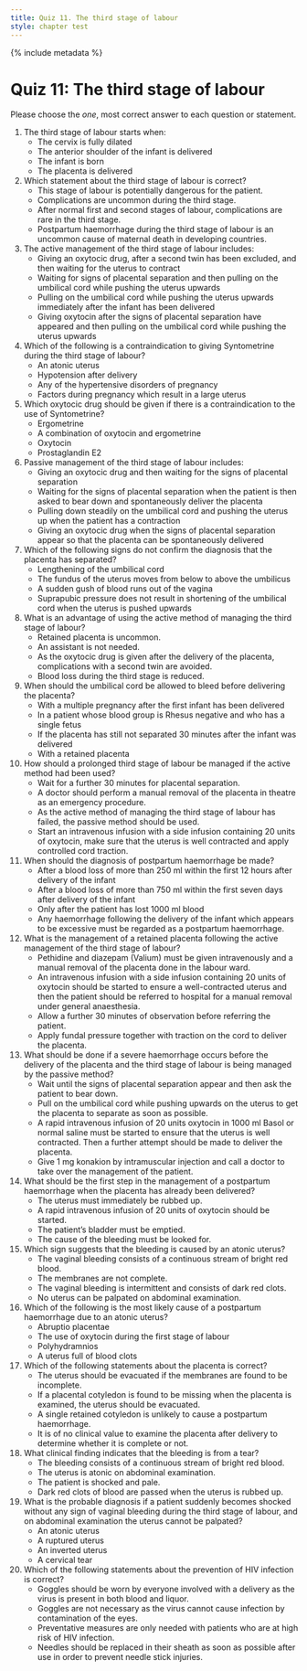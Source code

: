 ```yaml
---
title: Quiz 11. The third stage of labour
style: chapter test
---
```


{% include metadata %}

# Quiz 11: The third stage of labour

Please choose the *one*, most correct answer to each question or statement.

1.	The third stage of labour starts when:
	-	The cervix is fully dilated
	-	The anterior shoulder of the infant is delivered
	+	The infant is born
	-	The placenta is delivered
2.	Which statement about the third stage of labour is correct?
	+	This stage of labour is potentially dangerous for the patient.
	-	Complications are uncommon during the third stage.
	-	After normal first and second stages of labour, complications are rare in the third stage.
	-	Postpartum haemorrhage during the third stage of labour is an uncommon cause of maternal death in developing countries.
3.	The active management of the third stage of labour includes:
	+	Giving an oxytocic drug, after a second twin has been excluded, and then waiting for the uterus to contract
	-	Waiting for signs of placental separation and then pulling on the umbilical cord while pushing the uterus upwards
	-	Pulling on the umbilical cord while pushing the uterus upwards immediately after the infant has been delivered
	-	Giving oxytocin after the signs of placental separation have appeared and then pulling on the umbilical cord while pushing the uterus upwards
4.	Which of the following is a contraindication to giving Syntometrine during the third stage of labour?
	-	An atonic uterus
	-	Hypotension after delivery
	+	Any of the hypertensive disorders of pregnancy
	-	Factors during pregnancy which result in a large uterus
5.	Which oxytocic drug should be given if there is a contraindication to the use of Syntometrine?
	-	Ergometrine
	-	A combination of oxytocin and ergometrine
	+	Oxytocin
	-	Prostaglandin E2
6.	Passive management of the third stage of labour includes:
	-	Giving an oxytocic drug and then waiting for the signs of placental separation
	+	Waiting for the signs of placental separation when the patient is then asked to bear down and spontaneously deliver the placenta
	-	Pulling down steadily on the umbilical cord and pushing the uterus up when the patient has a contraction
	-	Giving an oxytocic drug when the signs of placental separation appear so that the placenta can be spontaneously delivered
7.	Which of the following signs do not confirm the diagnosis that the placenta has separated?
	-	Lengthening of the umbilical cord
	-	The fundus of the uterus moves from below to above the umbilicus
	-	A sudden gush of blood runs out of the vagina
	+	Suprapubic pressure does not result in shortening of the umbilical cord when the uterus is pushed upwards
8.	What is an advantage of using the active method of managing the third stage of labour?
	-	Retained placenta is uncommon.
	-	An assistant is not needed.
	-	As the oxytocic drug is given after the delivery of the placenta, complications with a second twin are avoided.
	+	Blood loss during the third stage is reduced.
9.	When should the umbilical cord be allowed to bleed before delivering the placenta?
	-	With a multiple pregnancy after the first infant has been delivered
	+	In a patient whose blood group is Rhesus negative and who has a single fetus
	-	If the placenta has still not separated 30 minutes after the infant was delivered
	-	With a retained placenta
10.	How should a prolonged third stage of labour be managed if the active method had been used?
	-	Wait for a further 30 minutes for placental separation.
	-	A doctor should perform a manual removal of the placenta in theatre as an emergency procedure.
	-	As the active method of managing the third stage of labour has failed, the passive method should be used.
	+	Start an intravenous infusion with a side infusion containing 20 units of oxytocin, make sure that the uterus is well contracted and apply controlled cord traction.
11.	When should the diagnosis of postpartum haemorrhage be made?
	-	After a blood loss of more than 250 ml within the first 12 hours after delivery of the infant
	-	After a blood loss of more than 750 ml within the first seven days after delivery of the infant
	-	Only after the patient has lost 1000 ml blood
	+	Any haemorrhage following the delivery of the infant which appears to be excessive must be regarded as a postpartum haemorrhage.
12.	What is the management of a retained placenta following the active management of the third stage of labour?
	-	Pethidine and diazepam (Valium) must be given intravenously and a manual removal of the placenta done in the labour ward.
	+	An intravenous infusion with a side infusion containing 20 units of oxytocin should be started to ensure a well-contracted uterus and then the patient should be referred to hospital for a manual removal under general anaesthesia.
	-	Allow a further 30 minutes of observation before referring the patient.
	-	Apply fundal pressure together with traction on the cord to deliver the placenta.
13.	What should be done if a severe haemorrhage occurs before the delivery of the placenta and the third stage of labour is being managed by the passive method?
	-	Wait until the signs of placental separation appear and then ask the patient to bear down.
	-	Pull on the umbilical cord while pushing upwards on the uterus to get the placenta to separate as soon as possible.
	+	A rapid intravenous infusion of 20 units oxytocin in 1000 ml Basol or normal saline must be started to ensure that the uterus is well contracted. Then a further attempt should be made to deliver the placenta.
	-	Give 1 mg konakion by intramuscular injection and call a doctor to take over the management of the patient.
14.	What should be the first step in the management of a postpartum haemorrhage when the placenta has already been delivered?
	+	The uterus must immediately be rubbed up.
	-	A rapid intravenous infusion of 20 units of oxytocin should be started.
	-	The patient’s bladder must be emptied.
	-	The cause of the bleeding must be looked for.
15.	Which sign suggests that the bleeding is caused by an atonic uterus?
	-	The vaginal bleeding consists of a continuous stream of bright red blood.
	-	The membranes are not complete.
	+	The vaginal bleeding is intermittent and consists of dark red clots.
	-	No uterus can be palpated on abdominal examination.
16.	Which of the following is the most likely cause of a postpartum haemorrhage due to an atonic uterus?
	-	Abruptio placentae
	-	The use of oxytocin during the first stage of labour
	-	Polyhydramnios
	+	A uterus full of blood clots
17.	Which of the following statements about the placenta is correct?
	-	The uterus should be evacuated if the membranes are found to be incomplete.
	+	If a placental cotyledon is found to be missing when the placenta is examined, the uterus should be evacuated.
	-	A single retained cotyledon is unlikely to cause a postpartum haemorrhage.
	-	It is of no clinical value to examine the placenta after delivery to determine whether it is complete or not.
18.	What clinical finding indicates that the bleeding is from a tear?
	+	The bleeding consists of a continuous stream of bright red blood.
	-	The uterus is atonic on abdominal examination.
	-	The patient is shocked and pale.
	-	Dark red clots of blood are passed when the uterus is rubbed up.
19.	What is the probable diagnosis if a patient suddenly becomes shocked without any sign of vaginal bleeding during the third stage of labour, and on abdominal examination the uterus cannot be palpated?
	-	An atonic uterus
	-	A ruptured uterus
	+	An inverted uterus
	-	A cervical tear
20.	Which of the following statements about the prevention of HIV infection is correct?
	+	Goggles should be worn by everyone involved with a delivery as the virus is present in both blood and liquor.
	-	Goggles are not necessary as the virus cannot cause infection by contamination of the eyes.
	-	Preventative measures are only needed with patients who are at high risk of HIV infection.
	-	Needles should be replaced in their sheath as soon as possible after use in order to prevent needle stick injuries.
